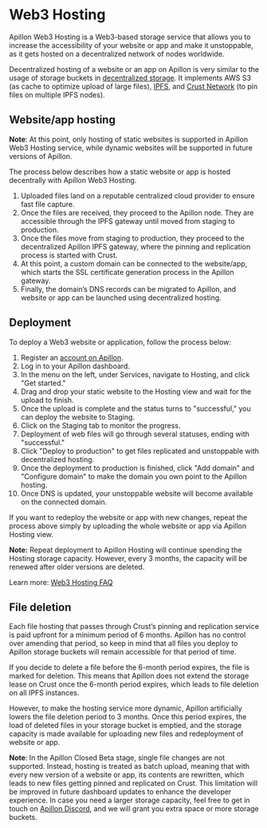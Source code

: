 # Web3 Hosting

Apillon Web3 Hosting is a Web3-based storage service that allows you to increase the accessibility of your website or app and make it unstoppable, as it gets hosted on a decentralized network of nodes worldwide.

Decentralized hosting of a website or an app on Apillon is very similar to the usage of storage buckets in [decentralized storage](/build/2-web3-services.html#web3-storage). It implements AWS S3 (as cache to optimize upload of large files), [IPFS](https://ipfs.tech/), and [Crust Network](https://crust.network/) (to pin files on multiple IPFS nodes).

## Website/app hosting

**Note**: At this point, only hosting of static websites is supported in Apillon Web3 Hosting service, while dynamic websites will be supported in future versions of Apillon.

The process below describes how a static website or app is hosted decentrally with Apillon Web3 Hosting.

1. Uploaded files land on a reputable centralized cloud provider to ensure fast file capture.
2. Once the files are received, they proceed to the Apillon node. They are accessible through the IPFS gateway until moved from staging to production.
3. Once the files move from staging to production, they proceed to the decentralized Apillon IPFS gateway, where the pinning and replication process is started with Crust.
4. At this point, a custom domain can be connected to the website/app, which starts the SSL certificate generation process in the Apillon gateway.
5. Finally, the domain’s DNS records can be migrated to Apillon, and website or app can be launched using decentralized hosting.

## Deployment

To deploy a Web3 website or application, follow the process below:

1. Register an [account on Apillon](https://app.apillon.io/register).
2. Log in to your Apillon dashboard.
3. In the menu on the left, under Services, navigate to Hosting, and click "Get started."
4. Drag and drop your static website to the Hosting view and wait for the upload to finish.
5. Once the upload is complete and the status turns to "successful," you can deploy the website to Staging.
6. Click on the Staging tab to monitor the progress.
7. Deployment of web files will go through several statuses, ending with "successful."
8. Click "Deploy to production" to get files replicated and unstoppable with decentralized hosting.
9. Once the deployment to production is finished, click "Add domain" and "Configure domain" to make the domain you own point to the Apillon hosting.
10. Once DNS is updated, your unstoppable website will become available on the connected domain.

If you want to redeploy the website or app with new changes, repeat the process above simply by uploading the whole website or app via Apillon Hosting view.

**Note:** Repeat deployment to Apillon Hosting will continue spending the Hosting storage capacity. However, every 3 months, the capacity will be renewed after older versions are deleted.

Learn more: [Web3 Hosting FAQ](https://medium.com/apillon/faq-apillon-web3-hosting-81d5477661e7)

## File deletion

Each file hosting that passes through Crust’s pinning and replication service is paid upfront for a minimum period of 6 months. Apillon has no control over amending that period, so keep in mind that all files you deploy to Apillon storage buckets will remain accessible for that period of time.

If you decide to delete a file before the 6-month period expires, the file is marked for deletion. This means that Apillon does not extend the storage lease on Crust once the 6-month period expires, which leads to file deletion on all IPFS instances.

However, to make the hosting service more dynamic, Apillon artificially lowers the file deletion period to 3 months. Once this period expires, the load of deleted files in your storage bucket is emptied, and the storage capacity is made available for uploading new files and redeployment of website or app.

**Note**: In the Apillon Closed Beta stage, single file changes are not supported. Instead, hosting is treated as batch upload, meaning that with every new version of a website or app, its contents are rewritten, which leads to new files getting pinned and replicated on Crust. This limitation will be improved in future dashboard updates to enhance the developer experience. In case you need a larger storage capacity, feel free to get in touch on [Apillon Discord](https://discord.gg/yX3gTw36C4), and we will grant you extra space or more storage buckets.